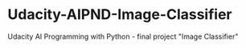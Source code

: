 # Udacity-AIPND-Image-Classifier
Udacity AI Programming with Python - final project "Image Classifier"
